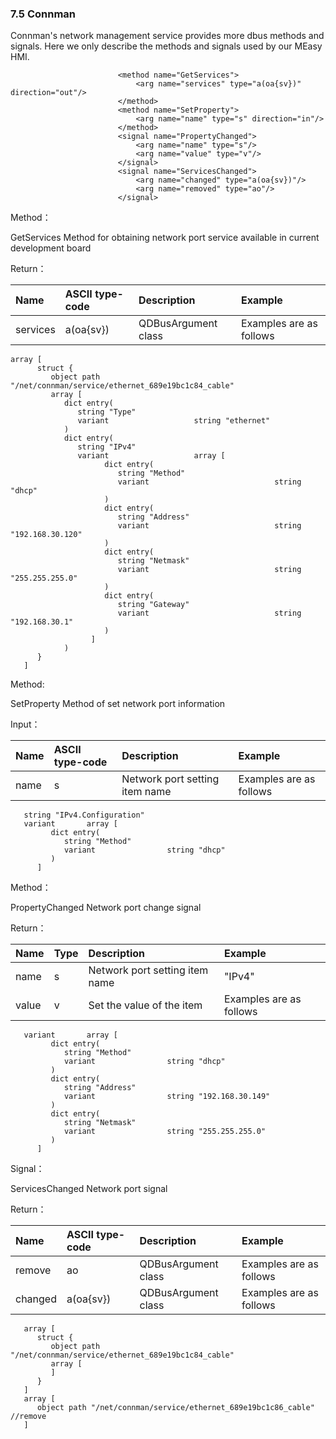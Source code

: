 ### 7.5 Connman

Connman's network management service provides more dbus methods and signals. Here we only describe the methods and signals used by our MEasy HMI.

```
                        <method name="GetServices">
                            <arg name="services" type="a(oa{sv})" direction="out"/>
                        </method>
                        <method name="SetProperty">
                            <arg name="name" type="s" direction="in"/>
                        </method>
                        <signal name="PropertyChanged">
                            <arg name="name" type="s"/>
                            <arg name="value" type="v"/>
                        </signal>
                        <signal name="ServicesChanged">
                            <arg name="changed" type="a(oa{sv})"/>
                            <arg name="removed" type="ao"/>
                        </signal>
```

Method：

GetServices Method for obtaining network port service available in current development board

Return：

| Name | ASCII type-code | Description | Example |
| :--- | :--- | :--- | :--- |
| services | a(oa{sv}) | QDBusArgument class | Examples are as follows |

```
array [
      struct {
         object path "/net/connman/service/ethernet_689e19bc1c84_cable"
         array [
            dict entry(
               string "Type"
               variant                   string "ethernet"
            )
            dict entry(
               string "IPv4"
               variant                   array [
                     dict entry(
                        string "Method"
                        variant                            string "dhcp"
                     )
                     dict entry(
                        string "Address"
                        variant                            string "192.168.30.120"
                     )
                     dict entry(
                        string "Netmask"
                        variant                            string "255.255.255.0"
                     )
                     dict entry(
                        string "Gateway"
                        variant                            string "192.168.30.1"
                     )
                  ]
            )
      }
   ]
```

Method:

SetProperty Method of set network port information

Input：

| Name | ASCII type-code | Description | Example |
| :--- | :--- | :--- | :--- |
| name | s | Network port setting item name | Examples are as follows |

```
   string "IPv4.Configuration"
   variant       array [
         dict entry(
            string "Method"
            variant                string "dhcp"
         )
      ]
```

Method：

PropertyChanged  Network port change signal

Return：

| Name | Type | Description | Example |
| :--- | :--- | :--- | :--- |
| name | s | Network port setting item name | "IPv4" |
| value | v | Set the value of the item | Examples are as follows |

```
   variant       array [
         dict entry(
            string "Method"
            variant                string "dhcp"
         )
         dict entry(
            string "Address"
            variant                string "192.168.30.149"
         )
         dict entry(
            string "Netmask"
            variant                string "255.255.255.0"
         )
      ]
```

Signal：

ServicesChanged Network port signal

Return：

| Name | ASCII type-code | Description | Example |
| :--- | :--- | :--- | :--- |
| remove | ao | QDBusArgument class | Examples are as follows |
| changed | a(oa{sv}) | QDBusArgument class | Examples are as follows |

```
   array [
      struct {
         object path "/net/connman/service/ethernet_689e19bc1c84_cable"
         array [
         ]
      }
   ]
   array [
      object path "/net/connman/service/ethernet_689e19bc1c86_cable"    //remove
   ]
```



